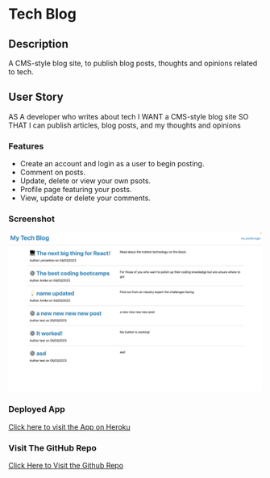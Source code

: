 # Tech Blog

## Description

A CMS-style blog site, to publish blog posts, thoughts and opinions related to tech.

## User Story
AS A developer who writes about tech
I WANT a CMS-style blog site
SO THAT I can publish articles, blog posts, and my thoughts and opinions

### Features
- Create an account and login as a user to begin posting.
- Comment on posts.
- Update, delete or view your own psots.
- Profile page featuring your posts.
- View, update or delete your comments.

### Screenshot
![Screenshot](/assets/screenshot.png)

### Deployed App
[Click here to visit the App on Heroku](https://week-14-tech-blogs.herokuapp.com/)

### Visit The GitHub Repo
[Click Here to Visit the Github Repo](https://github.com/cherry-aisha/week-14-tech-blog)